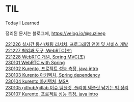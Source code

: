 # TIL

Today I Learned

정리된 문서는 블로그에,
https://velog.io/@suzieep

[221226 실시간 통신/채팅 리서치, 프로그래밍 언어 및 서비스 개발](https://github.com/suzieep/TIL/blob/main/221226.md)
<br/>
[221227 협업과 도구, WebRTC(초)](https://github.com/suzieep/TIL/blob/main/221227.md)
<br/>
[221228 WebRTC 개념, Spring MVC(초)](https://github.com/suzieep/TIL/blob/main/221228.md)
<br/>
[230101 WebRTC with Spring](https://github.com/suzieep/TIL/blob/main/230101.md)
<br/>
[230102 Kurento, 프로젝트 성능 측정, java intro](https://github.com/suzieep/TIL/blob/main/230102.md)
<br/>
[230103 Kurento 아키텍처, Spring dependency](https://github.com/suzieep/TIL/blob/main/230102.md)
<br/>
[230104 kurento 아키텍처, MSA](https://github.com/suzieep/TIL/blob/main/230102.md)
<br/>
[230105 github/gitlab 이슈 템플릿, 풀리퀘 템플릿 남기는 법 정리](https://github.com/suzieep/TIL/blob/main/230102.md)
<br/>
[230107 Kurento, 프로젝트 성능 측정, java intro](https://github.com/suzieep/TIL/blob/main/230102.md)
